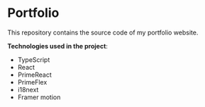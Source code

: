 # Portfolio

This repository contains the source code of my portfolio website.

**Technologies used in the project**:
- TypeScript
- React
- PrimeReact
- PrimeFlex
- i18next
- Framer motion
